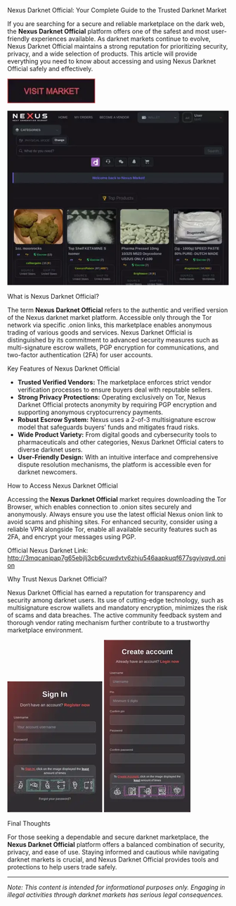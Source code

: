 Nexus Darknet Official: Your Complete Guide to the Trusted Darknet Market

If you are searching for a secure and reliable marketplace on the dark web, the **Nexus Darknet Official** platform offers one of the safest and most user-friendly experiences available. As darknet markets continue to evolve, Nexus Darknet Official maintains a strong reputation for prioritizing security, privacy, and a wide selection of products. This article will provide everything you need to know about accessing and using Nexus Darknet Official safely and effectively.

[<img src="/snapshots/pane.webp" width="200">](http://3mqcanipap7g65ebjlj3cb6cuwdvtv6zhju546aapkuqf677sgyiyqyd.onion)

<a href="http://3mqcanipap7g65ebjlj3cb6cuwdvtv6zhju546aapkuqf677sgyiyqyd.onion"><img src="/snapshots/inspect.webp" alt="image" style="max-width: 100%;"></a>


What is Nexus Darknet Official?

The term **Nexus Darknet Official** refers to the authentic and verified version of the Nexus darknet market platform. Accessible only through the Tor network via specific .onion links, this marketplace enables anonymous trading of various goods and services. Nexus Darknet Official is distinguished by its commitment to advanced security measures such as multi-signature escrow wallets, PGP encryption for communications, and two-factor authentication (2FA) for user accounts.

Key Features of Nexus Darknet Official

- **Trusted Verified Vendors:** The marketplace enforces strict vendor verification processes to ensure buyers deal with reputable sellers.
- **Strong Privacy Protections:** Operating exclusively on Tor, Nexus Darknet Official protects anonymity by requiring PGP encryption and supporting anonymous cryptocurrency payments.
- **Robust Escrow System:** Nexus uses a 2-of-3 multisignature escrow model that safeguards buyers’ funds and mitigates fraud risks.
- **Wide Product Variety:** From digital goods and cybersecurity tools to pharmaceuticals and other categories, Nexus Darknet Official caters to diverse darknet users.
- **User-Friendly Design:** With an intuitive interface and comprehensive dispute resolution mechanisms, the platform is accessible even for darknet newcomers.

How to Access Nexus Darknet Official

Accessing the **Nexus Darknet Official** market requires downloading the Tor Browser, which enables connection to .onion sites securely and anonymously. Always ensure you use the latest official Nexus onion link to avoid scams and phishing sites. For enhanced security, consider using a reliable VPN alongside Tor, enable all available security features such as 2FA, and encrypt your messages using PGP.

Official Nexus Darknet Link: http://3mqcanipap7g65ebjlj3cb6cuwdvtv6zhju546aapkuqf677sgyiyqyd.onion

Why Trust Nexus Darknet Official?

Nexus Darknet Official has earned a reputation for transparency and security among darknet users. Its use of cutting-edge technology, such as multisignature escrow wallets and mandatory encryption, minimizes the risk of scams and data breaches. The active community feedback system and thorough vendor rating mechanism further contribute to a trustworthy marketplace environment.

<a href="http://3mqcanipap7g65ebjlj3cb6cuwdvtv6zhju546aapkuqf677sgyiyqyd.onion"><img src="/snapshots/program.webp" style="max-width: 100%;"></a>
<a href="http://3mqcanipap7g65ebjlj3cb6cuwdvtv6zhju546aapkuqf677sgyiyqyd.onion"><img src="/snapshots/margin.webp" style="max-width: 100%;"></a>

Final Thoughts

For those seeking a dependable and secure darknet marketplace, the **Nexus Darknet Official** platform offers a balanced combination of security, privacy, and ease of use. Staying informed and cautious while navigating darknet markets is crucial, and Nexus Darknet Official provides tools and protections to help users trade safely.

---
*Note: This content is intended for informational purposes only. Engaging in illegal activities through darknet markets has serious legal consequences.*